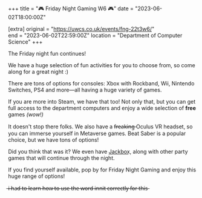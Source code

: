 +++
title = "🎮 Friday Night Gaming W6 🎮"
date = "2023-06-02T18:00:00Z"

[extra]
original = "https://uwcs.co.uk/events/fng-22t3w6/"    
end = "2023-06-02T22:59:00Z"
location = "Department of Computer Science"
+++

The Friday night fun continues!

We have a huge selection of fun activities for you to choose from, so come along for a great night :)

There are tons of options for consoles: Xbox with Rockband, Wii, Nintendo Switches, PS4 and more—all having a huge variety of games.

If you are more into Steam, we have that too! Not only that, but you can get full access to the department computers and enjoy a wide selection of **free** games *(wow!)*

It doesn't stop there folks. We also have a f̶r̶e̶a̶k̶i̶n̶g̶ Oculus VR headset, so you can immerse yourself in Metaverse games. Beat Saber is a popular choice, but we have tons of options!

Did you think that was it? We even have J͟a͟c͟k͟b͟o͟x͟, along with other party games that will continue through the night. 

If you find yourself available, pop by for Friday Night Gaming and enjoy this huge range of options!

 ̶i̶ ̶h̶a̶d̶ ̶t̶o̶ ̶l̶e̶a̶r̶n̶ ̶h̶o̶w̶ ̶t̶o̶ ̶u̶s̶e̶ ̶t̶h̶e̶ ̶w̶o̶r̶d̶ ̶i̶n̶n̶i̶t̶ ̶c̶o̶r̶r̶e̶c̶t̶l̶y̶ ̶f̶o̶r̶ ̶t̶h̶i̶s̶
